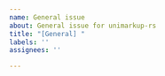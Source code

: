 ```yaml
---
name: General issue
about: General issue for unimarkup-rs
title: "[General] "
labels: ''
assignees: ''

---
```



